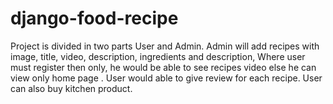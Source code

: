 # django-food-recipe
 Project is divided in two parts User and Admin. Admin will add recipes with image, title, video, description, ingredients and description, Where user must register then only, he would be able to see recipes video else he can view only home page . User would able to give review for each recipe. User can also buy kitchen product. 
